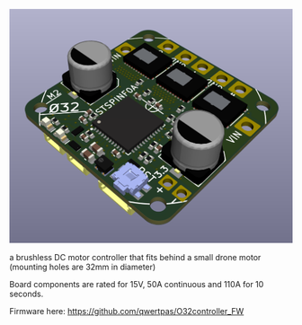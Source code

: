 ![3dview](v2/media/3dview.png)

a brushless DC motor controller that fits behind a small drone motor (mounting holes are 32mm in diameter)

Board components are rated for 15V, 50A continuous and 110A for 10 seconds.  

Firmware here: https://github.com/qwertpas/O32controller_FW

